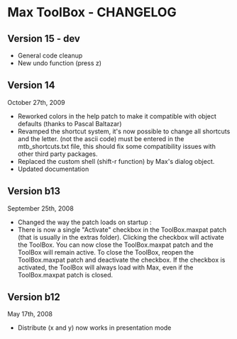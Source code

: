 # Max ToolBox - CHANGELOG
 
## Version 15 - dev

 * General code cleanup
 * New undo function (press z) 

## Version 14
October 27th, 2009

  * Reworked colors in the help patch to make it compatible with object defaults (thanks to Pascal Baltazar)
  * Revamped the shortcut system, it's now possible to change all shortcuts and the letter. (not the ascii code) must be entered in the mtb_shortcuts.txt file, this should fix some compatibility issues with other third party packages.
  * Replaced the custom shell (shift-r function) by Max's dialog object.
  * Updated documentation

## Version b13
September 25th, 2008

  * Changed the way the patch loads on startup :
  * There is now a single "Activate" checkbox in the ToolBox.maxpat patch (that is usually in the extras folder). Clicking the checkbox will activate the ToolBox. You can now close the ToolBox.maxpat patch and the ToolBox will remain active. To close the ToolBox, reopen the ToolBox.maxpat patch and deactivate the checkbox. If the checkbox is activated, the ToolBox will always load with Max, even if the ToolBox.maxpat patch is closed.

## Version b12
May 17th, 2008

  * Distribute (x and y) now works in presentation mode

